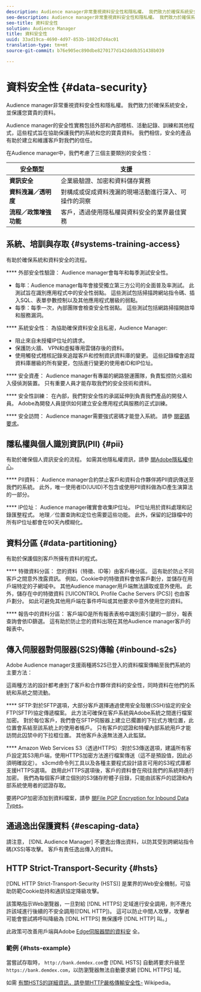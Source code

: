 ```yaml
---
description: Audience manager非常重視資料安全性和隱私權。 我們致力於確保系統安全，並保護您寶貴的資料。
seo-description: Audience manager非常重視資料安全性和隱私權。 我們致力於確保系統安全，並保護您寶貴的資料。
seo-title: 資料安全性
solution: Audience Manager
title: 資料安全性
uuid: 33ad19ca-4690-4d97-853b-1882d7d4ac01
translation-type: tm+mt
source-git-commit: b76e905ec890dbe8270177d142dddb351438b039

---
```



# 資料安全性 {#data-security}

Audience manager非常重視資料安全性和隱私權。 我們致力於確保系統安全，並保護您寶貴的資料。

Audience manager的安全性實務包括外部和內部稽核、活動記錄、訓練和其他程式，這些程式旨在協助保護我們的系統和您的寶貴資料。 我們相信，安全的產品有助於建立和維護客戶對我們的信任。

在Audience manager中，我們考慮了三個主要類別的安全性：

| 安全類型 | 支援 |
|---|---|
| **資訊安全** | 企業級驗證、加密和資料儲存實務 |
| **資料洩漏／透明度** | 對構成或促成資料洩漏的現場活動進行深入、可操作的洞察 |
| **流程／政策增強功能** | 客戶，透過使用隱私權與資料安全的業界最佳實務 |

## 系統、培訓與存取 {#systems-training-access}

有助於確保系統和資料安全的流程。

**** 外部安全性驗證： Audience manager會每年和每季測試安全性。

* 每年：Audience manager每年會接受獨立第三方公司的全面普及率測試。 此測試旨在識別應用程式中的安全性弱點。 這些測試包括掃描跨網站指令碼、插入SQL、表單參數控制以及其他應用程式層級的弱點。
* 每季：每季一次，內部團隊會檢查安全性弱點。 這些測試包括網路掃描開啟埠和服務漏洞。

**** 系統安全性： 為協助確保資料安全且私密，Audience Manager:

* 阻止來自未授權IP位址的請求。
* 保護防火牆、 VPN和虛擬專用雲儲存後的資料。
* 使用觸發式稽核記錄來追蹤客戶和控制資訊資料庫的變更。 這些記錄檔會追蹤資料庫層級的所有變更，包括進行變更的使用者ID和IP位址。

**** 安全資產： Audience manager有專屬的網路營運團隊，負責監控防火牆和入侵偵測裝置。 只有重要人員才能存取我們的安全技術和資料。

**** 安全性訓練： 在內部，我們對安全性的承諾延伸到負責我們產品的開發人員。 Adobe為開發人員提供如何建立安全應用程式與服務的正式訓練。

**** 安全訪問： Audience manager需要強式密碼才能登入系統。 請參 [閱密碼要求](../../reference/password-requirements.md)。

## 隱私權與個人識別資訊(PII) {#pii}

有助於確保個人資訊安全的流程。 如需其他隱私權資訊，請參 [閱Adobe隱私權中心](https://www.adobe.com/privacy/advertising-services.html)。

**** PII資料： Audience manager合約禁止客戶和資料合作夥伴將PII資訊傳送至我們的系統。 此外，唯一使用者ID(UUID)不包含或使用PII資料做為ID產生演算法的一部分。

**** IP位址： Audience manager確實會收集IP位址。 IP位址用於資料處理和記錄匯整程式。 地理／位置查詢和定位也需要這些功能。 此外，保留的記錄檔中的所有IP位址都會在90天內模糊化。

## 資料分區 {#data-partitioning}

有助於保護個別客戶所擁有資料的程式。

**** 特徵資料分區： 您的資料（特徵、ID等）由客戶機分區。 這有助於防止不同客戶之間意外洩露資訊。 例如，Cookie中的特徵資料會依客戶劃分，並儲存在用戶端特定的子網域中。 其他Audience manager用戶端無法讀取或意外使用。 此外，儲存在中的特徵資料 [!UICONTROL Profile Cache Servers (PCS)] 也由客戶劃分。 如此可避免其他用戶端在事件呼叫或其他要求中意外使用您的資料。

**** 報告中的資料分區： 客戶端ID是所有報表表格中識別索引鍵的一部分，報表查詢會依ID篩選。 這有助於防止您的資料出現在其他Audience manager客戶的報表中。

## 傳入伺服器對伺服器(S2S)傳輸 {#inbound-s2s}

Adobe Audience manager支援兩種將S2S已登入的資料檔案傳輸至我們系統的主要方法：

這兩種方法的設計都考慮到了客戶和合作夥伴資料的安全性，同時資料在他們的系統和系統之間流動。

**** SFTP:對於SFTP選項，大部分客戶選擇通過使用安全殼層(SSH)協定的安全FTP(SFTP)協定傳遞檔案。 此方法可確保在客戶系統與Adobe系統之間進行檔案加密。 對於每位客戶，我們會在SFTP伺服器上建立已擱置的下拉式方塊位置，此位置會系結至該系統上的使用者帳戶。 只有客戶的認證和特權內部系統用戶才能訪問此囚禁中的下拉框位置。 其他客戶永遠無法進入此監獄。

**** Amazon Web Services S3（透過HTTPS）:對於S3傳送選項，建議所有客戶設定其S3用戶端，使用HTTPS加密方法進行檔案傳送（這不是預設值，因此必須明確設定）。 s3cmd命令列工具以及各種主要程式設計語言可用的S3程式庫都支援HTTPS選項。 啟用此HTTPS選項後，客戶的資料會在飛往我們的系統時進行加密。 我們為每個客戶建立個別的S3儲存貯體子目錄，只能由該客戶的認證和內部系統使用者的認證存取。

要將PGP加密添加到資料檔案，請參 [閱File PGP Encryption for Inbound Data Types](../../integration/sending-audience-data/batch-data-transfer-explained/inbound-file-encryption.md)。

## 通過逸出保護資料 {#escaping-data}

請注意， [!DNL Audience Manager] 不要逸出傳出資料，以防其受到跨網站指令碼(XSS)等攻擊。 客戶有責任逸出傳入的資料。

## HTTP Strict-Transport-Security {#hsts}

[!DNL HTTP Strict-Transport-Security (HSTS)] 是業界的Web安全機制，可協助防範Cookie劫持和通訊協定降級攻擊。

該策略指示Web瀏覽器，一旦對給 [!DNL HTTPS] 定域進行安全調用，則不應允許該域進行後續的不安全調用([!DNL HTTP])。 這可以防止中間人攻擊，攻擊者可能會嘗試將呼叫降級為 [!DNL HTTPS] 無保護呼 [!DNL HTTP] 叫。」

此政策可改善用戶端與Adobe [Edge伺服器間的資料安](../../reference/system-components/components-edge.md) 全。

### 範例 {#hsts-example}

當嘗試存取時， `http://bank.demdex.com`會 [!DNL HSTS] 自動將要求升級至 `https://bank.demdex.com`，以防瀏覽器無法自動要求網 [!DNL HTTPS] 域。

如需 [有關HSTS的詳細資訊，請參閱HTTP嚴格傳輸安全性-](https://en.wikipedia.org/wiki/HTTP_Strict_Transport_Security) Wikipedia。
